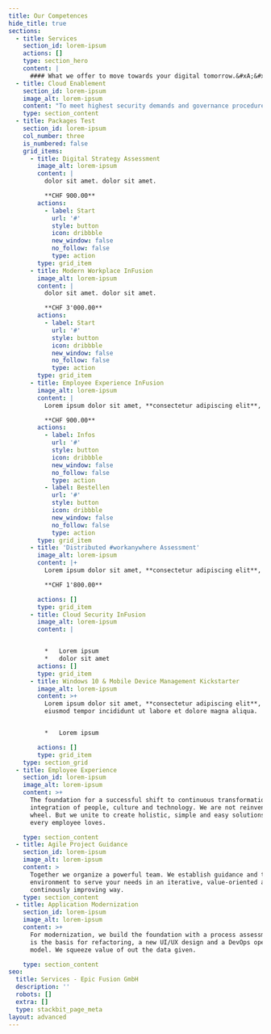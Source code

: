 ```yaml
---
title: Our Competences
hide_title: true
sections:
  - title: Services
    section_id: lorem-ipsum
    actions: []
    type: section_hero
    content: |
      #### What we offer to move towards your digital tomorrow.&#xA;&#xA;&#xA;
  - title: Cloud Enablement
    section_id: lorem-ipsum
    image_alt: lorem-ipsum
    content: "To meet highest security demands and governance procedures in a daily changing world are among the most pressing challenges today. We build lasting strategies and the foundation to ensure cloud service enablement.\n\nWe offer several packages to start:\n\n*   Digital Strategy Assessment\n\n*   Modern Workplace Kickstarter\n\n*   Modern Workplace Employee Experience\r\n\n*   Modern Workplace Operation Change\r\n\n*   Windows 10 & Mobile Device Management\n\n<!---->\n\n*   Cloud Security Advisory and Services\n\n<!---->\n\n*   Distributed #workanywhere Assessment\n"
    type: section_content
  - title: Packages Test
    section_id: lorem-ipsum
    col_number: three
    is_numbered: false
    grid_items:
      - title: Digital Strategy Assessment
        image_alt: lorem-ipsum
        content: |
          dolor sit amet. dolor sit amet. 

          **CHF 900.00**
        actions:
          - label: Start
            url: '#'
            style: button
            icon: dribbble
            new_window: false
            no_follow: false
            type: action
        type: grid_item
      - title: Modern Workplace InFusion
        image_alt: lorem-ipsum
        content: |
          dolor sit amet. dolor sit amet.

          **CHF 3'000.00**
        actions:
          - label: Start
            url: '#'
            style: button
            icon: dribbble
            new_window: false
            no_follow: false
            type: action
        type: grid_item
      - title: Employee Experience InFusion
        image_alt: lorem-ipsum
        content: |
          Lorem ipsum dolor sit amet, **consectetur adipiscing elit**, sed

          **CHF 900.00**
        actions:
          - label: Infos
            url: '#'
            style: button
            icon: dribbble
            new_window: false
            no_follow: false
            type: action
          - label: Bestellen
            url: '#'
            style: button
            icon: dribbble
            new_window: false
            no_follow: false
            type: action
        type: grid_item
      - title: 'Distributed #workanywhere Assessment'
        image_alt: lorem-ipsum
        content: |+
          Lorem ipsum dolor sit amet, **consectetur adipiscing elit**, sed.

          **CHF 1'800.00**

        actions: []
        type: grid_item
      - title: Cloud Security InFusion
        image_alt: lorem-ipsum
        content: |


          *   Lorem ipsum
          *   dolor sit amet
        actions: []
        type: grid_item
      - title: Windows 10 & Mobile Device Management Kickstarter
        image_alt: lorem-ipsum
        content: >+
          Lorem ipsum dolor sit amet, **consectetur adipiscing elit**, sed do
          eiusmod tempor incididunt ut labore et dolore magna aliqua.


          *   Lorem ipsum

        actions: []
        type: grid_item
    type: section_grid
  - title: Employee Experience
    section_id: lorem-ipsum
    image_alt: lorem-ipsum
    content: >+
      The foundation for a successful shift to continuous transformation is the
      integration of people, culture and technology. We are not reinventing the
      wheel. But we unite to create holistic, simple and easy solutions that
      every employee loves.

    type: section_content
  - title: Agile Project Guidance
    section_id: lorem-ipsum
    image_alt: lorem-ipsum
    content: >
      Together we organize a powerful team. We establish guidance and the ideal
      environment to serve your needs in an iterative, value-oriented and
      continously improving way.
    type: section_content
  - title: Application Modernization
    section_id: lorem-ipsum
    image_alt: lorem-ipsum
    content: >+
      For modernization, we build the foundation with a process assessment. This
      is the basis for refactoring, a new UI/UX design and a DevOps operating
      model. We squeeze value of out the data given.

    type: section_content
seo:
  title: Services - Epic Fusion GmbH
  description: ''
  robots: []
  extra: []
  type: stackbit_page_meta
layout: advanced
---
```

